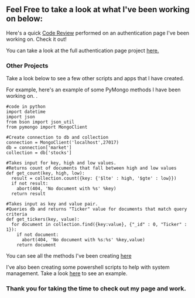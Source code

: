 ## Feel Free to take a look at what I've been working on below:


Here's a quick  [Code Review](https://youtu.be/B3gvz-9SsJYI) performed on an authentication page I've been working on. Check it out!

You can take a look at the full authentication page project [here.](https://github.com/Povington/povington.github.io/tree/master/Authentication%20Page)

### Other Projects

Take a look below to see a few other scripts and apps that I have created.

For example, here's an example of some PyMongo methods I have been working on. . 

```
#code in python
import datetime
import json
from bson import json_util
from pymongo import MongoClient

#Create connection to db and collection
connection = MongoClient('localhost',27017)
db = connection['market']
collection = db['stocks']

#Takes input for key, high and low values. 
#Returns count of documents that fall between high and low values      
def get_count(key, high, low):
  result = collection.count({key: {'$lte' : high, '$gte' : low}})
  if not result:
    abort(404, 'No document with %s' %key)
  return result

#Takes input as key and value pair. 
#Queries db and returns "Ticker" value for documents that match query criteria
def get_tickers(key, value):
  for document in collection.find({key:value}, {"_id" : 0, "Ticker" : 1}):
    if not document:
      abort(404, 'No document with %s:%s' %key,value)
    return document
```

You can see all the methods I've been creating [here](https://github.com/Povington/povington.github.io/tree/master/PyMongo%20Methods)

I've also been creating some powershell scripts to help with system management. Take a look [here](https://github.com/Povington/povington.github.io/blob/master/TempFolderManagement.ps1) to see an example.

### Thank you for taking the time to check out my page and work. 


